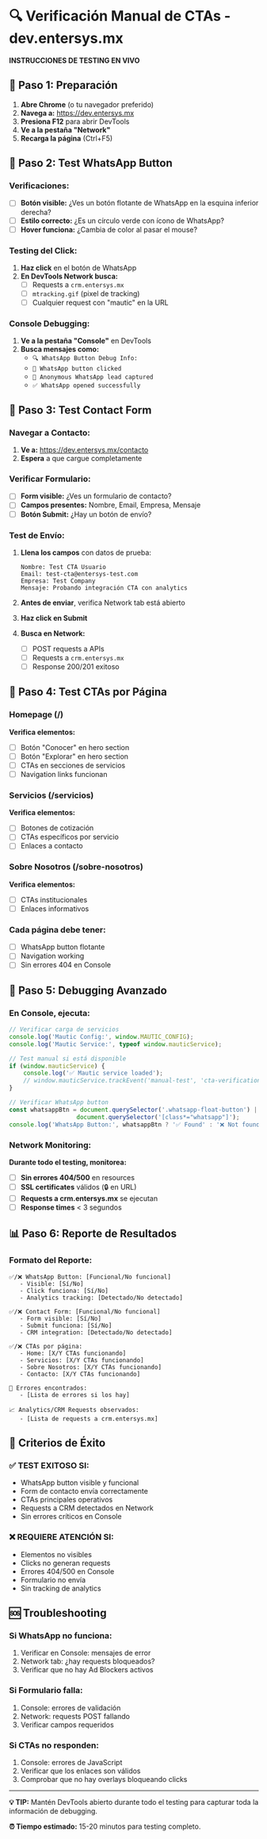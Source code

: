 # 🔍 Verificación Manual de CTAs - dev.entersys.mx

**INSTRUCCIONES DE TESTING EN VIVO**

## 🚀 Paso 1: Preparación

1. **Abre Chrome** (o tu navegador preferido)
2. **Navega a:** https://dev.entersys.mx
3. **Presiona F12** para abrir DevTools
4. **Ve a la pestaña "Network"**
5. **Recarga la página** (Ctrl+F5)

## 📱 Paso 2: Test WhatsApp Button

### Verificaciones:
- [ ] **Botón visible:** ¿Ves un botón flotante de WhatsApp en la esquina inferior derecha?
- [ ] **Estilo correcto:** ¿Es un círculo verde con ícono de WhatsApp?
- [ ] **Hover funciona:** ¿Cambia de color al pasar el mouse?

### Testing del Click:
1. **Haz click** en el botón de WhatsApp
2. **En DevTools Network busca:**
   - [ ] Requests a `crm.entersys.mx`
   - [ ] `mtracking.gif` (pixel de tracking)
   - [ ] Cualquier request con "mautic" en la URL

### Console Debugging:
1. **Ve a la pestaña "Console"** en DevTools
2. **Busca mensajes como:**
   - `🔍 WhatsApp Button Debug Info:`
   - `📱 WhatsApp button clicked`
   - `📝 Anonymous WhatsApp lead captured`
   - `✅ WhatsApp opened successfully`

## 📧 Paso 3: Test Contact Form

### Navegar a Contacto:
1. **Ve a:** https://dev.entersys.mx/contacto
2. **Espera** a que cargue completamente

### Verificar Formulario:
- [ ] **Form visible:** ¿Ves un formulario de contacto?
- [ ] **Campos presentes:** Nombre, Email, Empresa, Mensaje
- [ ] **Botón Submit:** ¿Hay un botón de envío?

### Test de Envío:
1. **Llena los campos** con datos de prueba:
   ```
   Nombre: Test CTA Usuario
   Email: test-cta@entersys-test.com
   Empresa: Test Company
   Mensaje: Probando integración CTA con analytics
   ```

2. **Antes de enviar**, verifica Network tab está abierto

3. **Haz click en Submit**

4. **Busca en Network:**
   - [ ] POST requests a APIs
   - [ ] Requests a `crm.entersys.mx`
   - [ ] Response 200/201 exitoso

## 🔘 Paso 4: Test CTAs por Página

### Homepage (/)
**Verifica elementos:**
- [ ] Botón "Conocer" en hero section
- [ ] Botón "Explorar" en hero section
- [ ] CTAs en secciones de servicios
- [ ] Navigation links funcionan

### Servicios (/servicios)
**Verifica elementos:**
- [ ] Botones de cotización
- [ ] CTAs específicos por servicio
- [ ] Enlaces a contacto

### Sobre Nosotros (/sobre-nosotros)
**Verifica elementos:**
- [ ] CTAs institucionales
- [ ] Enlaces informativos

### Cada página debe tener:
- [ ] WhatsApp button flotante
- [ ] Navigation working
- [ ] Sin errores 404 en Console

## 🔧 Paso 5: Debugging Avanzado

### En Console, ejecuta:
```javascript
// Verificar carga de servicios
console.log('Mautic Config:', window.MAUTIC_CONFIG);
console.log('Mautic Service:', typeof window.mauticService);

// Test manual si está disponible
if (window.mauticService) {
    console.log('✅ Mautic service loaded');
    // window.mauticService.trackEvent('manual-test', 'cta-verification');
}

// Verificar WhatsApp button
const whatsappBtn = document.querySelector('.whatsapp-float-button') ||
                   document.querySelector('[class*="whatsapp"]');
console.log('WhatsApp Button:', whatsappBtn ? '✅ Found' : '❌ Not found');
```

### Network Monitoring:
**Durante todo el testing, monitorea:**
- [ ] **Sin errores 404/500** en resources
- [ ] **SSL certificates** válidos (🔒 en URL)
- [ ] **Requests a crm.entersys.mx** se ejecutan
- [ ] **Response times** < 3 segundos

## 📊 Paso 6: Reporte de Resultados

### Formato del Reporte:
```
✅/❌ WhatsApp Button: [Funcional/No funcional]
   - Visible: [Sí/No]
   - Click funciona: [Sí/No]
   - Analytics tracking: [Detectado/No detectado]

✅/❌ Contact Form: [Funcional/No funcional]
   - Form visible: [Sí/No]
   - Submit funciona: [Sí/No]
   - CRM integration: [Detectado/No detectado]

✅/❌ CTAs por página:
   - Home: [X/Y CTAs funcionando]
   - Servicios: [X/Y CTAs funcionando]
   - Sobre Nosotros: [X/Y CTAs funcionando]
   - Contacto: [X/Y CTAs funcionando]

🐛 Errores encontrados:
   - [Lista de errores si los hay]

📈 Analytics/CRM Requests observados:
   - [Lista de requests a crm.entersys.mx]
```

## 🎯 Criterios de Éxito

### ✅ TEST EXITOSO SI:
- WhatsApp button visible y funcional
- Form de contacto envía correctamente
- CTAs principales operativos
- Requests a CRM detectados en Network
- Sin errores críticos en Console

### ❌ REQUIERE ATENCIÓN SI:
- Elementos no visibles
- Clicks no generan requests
- Errores 404/500 en Console
- Formulario no envía
- Sin tracking de analytics

## 🆘 Troubleshooting

### Si WhatsApp no funciona:
1. Verificar en Console: mensajes de error
2. Network tab: ¿hay requests bloqueados?
3. Verificar que no hay Ad Blockers activos

### Si Formulario falla:
1. Console: errores de validación
2. Network: requests POST fallando
3. Verificar campos requeridos

### Si CTAs no responden:
1. Console: errores de JavaScript
2. Verificar que los enlaces son válidos
3. Comprobar que no hay overlays bloqueando clicks

---

**💡 TIP:** Mantén DevTools abierto durante todo el testing para capturar toda la información de debugging.

**⏰ Tiempo estimado:** 15-20 minutos para testing completo.
